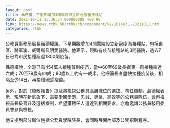 ```yaml
---
layout: post
title: 聶德權：下星期增加4間醫院設立新冠疫苗接種站
date: 2021-10-11 15:36:54.000000000 +08:00
link: https://news.rthk.hk/rthk/ch/component/k2/1614631-20211011.htm
categories: rthk
---
```


公務員事務局局長聶德權說，下星期將增加4間醫院設立新冠疫苗接種站，包括東區、將軍澳、威爾斯及明愛醫院。他表示，現時有疫苗接種站的3間醫院，過去7日已為市民接種超過1800劑疫苗。

聶德權說，全港已有454萬人接種首劑疫苗，當中60至69歲長者第一劑接種率達六成；70至79歲有四成；80歲以上約有一成半。他呼籲長者盡快接種疫苗後，相隔至少14日，再接種流感疫苗。

另外，對於《施政報告》提及將檢視公務員高層職位的選拔、聘任機制。聶德權表示，現時在新氣象下，需要愛國愛港、忠誠、專業、高效等的公務員隊伍，會再檢視首長級晉升及選拔機制，希望獲聘任人選達到相關要求，亦會邀請公務員敍用委員會參與檢視。

他又提到部分職位包括公務員學院院長，會同時展開內部及公開招聘程序。
